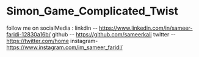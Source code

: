 # Simon_Game_Complicated_Twist
 
follow me on socialMedia :
linkdin -- https://www.linkedin.com/in/sameer-faridi-12830a16b/
github  -- https://github.com/sameerkali
twitter -- https://twitter.com/home
instagram- https://www.instagram.com/im_sameer_faridi/
